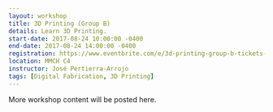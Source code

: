 ```yaml
---
layout: workshop
title: 3D Printing (Group B)
details: Learn 3D Printing.
start-date: 2017-08-24 10:00:00 -0400
end-date: 2017-08-24 14:00:00 -0400
registration: https://www.eventbrite.com/e/3d-printing-group-b-tickets-36914953620
location: MMCH C4
instructor: José Pertierra-Arrojo
tags: [Digital Fabrication, 3D Printing]
---
```


More workshop content will be posted here.